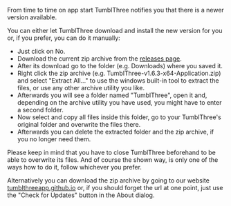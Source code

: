 From time to time on app start TumblThree notifies you that there is a newer version available.

You can either let TumblThree download and install the new version for you or, if you prefer, 
you can do it manually:

* Just click on No.
* Download the current zip archive from the [releases page](https://github.com/TumblThreeApp/TumblThree/releases).
* After its download go to the folder (e.g. Downloads) where you saved it.
* Right click the zip archive (e.g. TumblThree-v1.6.3-x64-Application.zip) and select "Extract All..." to use the windows built-in tool to extract the files, or use any other archive utility you like.
* Afterwards you will see a folder named "TumblThree", open it and, depending on the archive utility you have used, you might have to enter a second folder.
* Now select and copy all files inside this folder, go to your TumblThree's original folder and overwrite the files there.
* Afterwards you can delete the extracted folder and the zip archive, if you no longer need them.

Please keep in mind that you have to close TumblThree beforehand to be able to overwrite its files. And of course the shown way, is only one of the ways how to do it, follow whichever you prefer.

Alternatively you can download the zip archive by going to our website [tumblthreeapp.github.io](https://tumblthreeapp.github.io) or, if you should forget the url at one point, just use the "Check for Updates" button in the About dialog.
